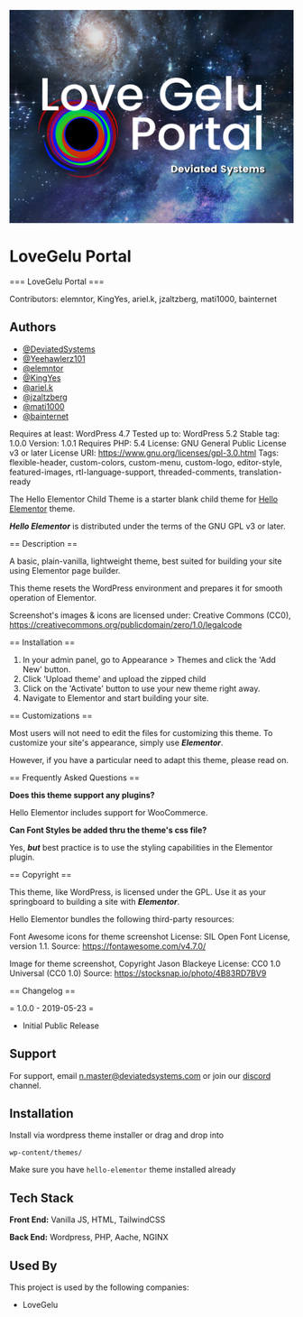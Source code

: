 
![Logo](https://github.com/Yeehawlerz101/LoveGelu-Portal/blob/master/screenshot.png?raw=true)
  

# LoveGelu Portal
 === LoveGelu Portal ===

Contributors: elemntor, KingYes, ariel.k, jzaltzberg, mati1000, bainternet

## Authors
- [@DeviatedSystems](https://github.com/Deviated-Systems)
- [@Yeehawlerz101](https://www.github.com/Yeehawlerz101)
- [@elemntor](https://github.com/elementor)
- [@KingYes](https://www.github.com/KingYes)
- [@ariel.k](#)
- [@jzaltzberg](#)
- [@mati1000](#)
- [@bainternet](https://www.github.com/bainternet)

Requires at least: WordPress 4.7
Tested up to: WordPress 5.2
Stable tag: 1.0.0
Version: 1.0.1
Requires PHP: 5.4
License: GNU General Public License v3 or later
License URI: https://www.gnu.org/licenses/gpl-3.0.html
Tags: flexible-header, custom-colors, custom-menu, custom-logo, editor-style, featured-images, rtl-language-support, threaded-comments, translation-ready

The Hello Elementor Child Theme is a starter blank child theme for [Hello Elementor](https://wordpress.org/themes/hello-elementor/) theme.

***Hello Elementor*** is distributed under the terms of the GNU GPL v3 or later.

== Description ==

A basic, plain-vanilla, lightweight theme, best suited for building your site using Elementor page builder.

This theme resets the WordPress environment and prepares it for smooth operation of Elementor.

Screenshot's images & icons are licensed under: Creative Commons (CC0), https://creativecommons.org/publicdomain/zero/1.0/legalcode

== Installation ==

1. In your admin panel, go to Appearance > Themes and click the 'Add New' button.
2. Click 'Upload theme' and upload the zipped child
3. Click on the 'Activate' button to use your new theme right away.
4. Navigate to Elementor and start building your site.

== Customizations ==

Most users will not need to edit the files for customizing this theme.
To customize your site's appearance, simply use ***Elementor***.

However, if you have a particular need to adapt this theme, please read on.

== Frequently Asked Questions ==

**Does this theme support any plugins?**

Hello Elementor includes support for WooCommerce.

**Can Font Styles be added thru the theme's css file?**

Yes, ***but*** best practice is to use the styling capabilities in the Elementor plugin.

== Copyright ==

This theme, like WordPress, is licensed under the GPL.
Use it as your springboard to building a site with ***Elementor***.

Hello Elementor bundles the following third-party resources:

Font Awesome icons for theme screenshot
License: SIL Open Font License, version 1.1.
Source: https://fontawesome.com/v4.7.0/

Image for theme screenshot, Copyright Jason Blackeye
License: CC0 1.0 Universal (CC0 1.0)
Source: https://stocksnap.io/photo/4B83RD7BV9

== Changelog ==

= 1.0.0 - 2019-05-23 =
* Initial Public Release

## Support

For support, email n.master@deviatedsystems.com or join our [discord](https://discord.gg/YWMuauEX8c) channel.

  
## Installation 

Install via wordpress theme installer or drag and drop into 
```
wp-content/themes/
```
Make sure you have `hello-elementor` theme installed already

## Tech Stack

**Front End:** Vanilla JS, HTML, TailwindCSS

**Back End:** Wordpress, PHP, Aache, NGINX

  
## Used By

This project is used by the following companies:

- LoveGelu

  
